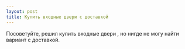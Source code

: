 ```yaml
---
layout: post 
title: Купить входные двери с доставкой 
--- 
```

Посоветуйте, решил купить входные двери , но нигде не могу найти вариант с доставкой.
